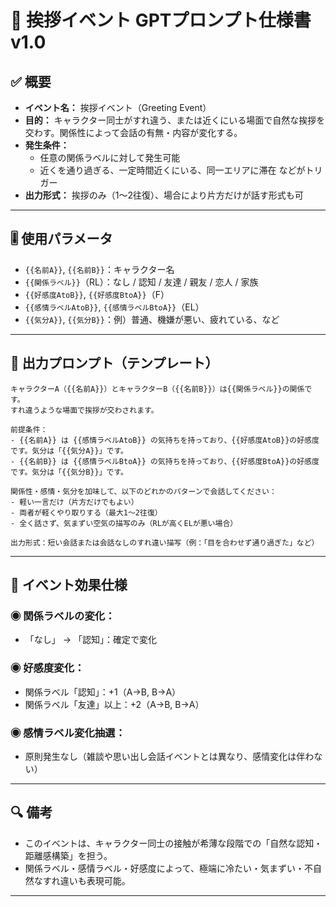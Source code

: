 
# 🤝 挨拶イベント GPTプロンプト仕様書 v1.0

## ✅ 概要

- **イベント名：** 挨拶イベント（Greeting Event）
- **目的：** キャラクター同士がすれ違う、または近くにいる場面で自然な挨拶を交わす。関係性によって会話の有無・内容が変化する。
- **発生条件：** 
  - 任意の関係ラベルに対して発生可能
  - 近くを通り過ぎる、一定時間近くにいる、同一エリアに滞在 などがトリガー
- **出力形式：** 挨拶のみ（1～2往復）、場合により片方だけが話す形式も可

---

## 🎚 使用パラメータ

- `{{名前A}}`, `{{名前B}}`：キャラクター名
- `{{関係ラベル}}`（RL）：なし / 認知 / 友達 / 親友 / 恋人 / 家族
- `{{好感度AtoB}}`, `{{好感度BtoA}}`（F）
- `{{感情ラベルAtoB}}`, `{{感情ラベルBtoA}}`（EL）
- `{{気分A}}`, `{{気分B}}`：例）普通、機嫌が悪い、疲れている、など

---

## 🧠 出力プロンプト（テンプレート）

```plaintext
キャラクターA（{{名前A}}）とキャラクターB（{{名前B}}）は{{関係ラベル}}の関係です。
すれ違うような場面で挨拶が交わされます。

前提条件：
- {{名前A}} は {{感情ラベルAtoB}} の気持ちを持っており、{{好感度AtoB}}の好感度です。気分は「{{気分A}}」です。
- {{名前B}} は {{感情ラベルBtoA}} の気持ちを持っており、{{好感度BtoA}}の好感度です。気分は「{{気分B}}」です。

関係性・感情・気分を加味して、以下のどれかのパターンで会話してください：
- 軽い一言だけ（片方だけでもよい）
- 両者が軽くやり取りする（最大1〜2往復）
- 全く話さず、気まずい空気の描写のみ（RLが高くELが悪い場合）

出力形式：短い会話または会話なしのすれ違い描写（例：「目を合わせず通り過ぎた」など）
```

---

## 🎯 イベント効果仕様

### ◉ 関係ラベルの変化：
- 「なし」 → 「認知」：確定で変化

### ◉ 好感度変化：
- 関係ラベル「認知」：+1（A→B, B→A）
- 関係ラベル「友達」以上：+2（A→B, B→A）

### ◉ 感情ラベル変化抽選：
- 原則発生なし（雑談や思い出し会話イベントとは異なり、感情変化は伴わない）

---

## 🔍 備考

- このイベントは、キャラクター同士の接触が希薄な段階での「自然な認知・距離感構築」を担う。
- 関係ラベル・感情ラベル・好感度によって、極端に冷たい・気まずい・不自然なすれ違いも表現可能。

---
